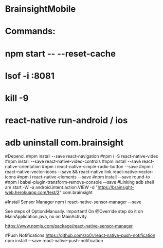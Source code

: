 # BrainsightMobile
# Commands:
# npm start -- --reset-cache
# lsof -i :8081
# kill -9 <pid>
# react-native run-android / ios
# adb uninstall com.brainsight

#Depend.
#npm install --save react-navigation
#npm i -S react-native-video
#npm install --save react-native-video-controls
#npm install --save react-native-orientation
#npm i react-native-simple-radio-button --save
#npm i react-native-vector-icons --save && react-native link react-native-vector-icons
#npm i react-native-elements --save
#npm install --save round-to
#npm i babel-plugin-transform-remove-console --save
#Linking
adb shell am start -W -a android.intent.action.VIEW -d "https://brainsight-web.herokuapp.com/test/2" com.brainsight

#Install Sensor Manager
npm i react-native-sensor-manager --save

See steps of Option:Manually.
Important! On @Override step do it on MainApplication.java, no on MainActivity

https://www.npmjs.com/package/react-native-sensor-manager


#Push Notifications
https://github.com/zo0r/react-native-push-notification
npm install --save react-native-push-notification